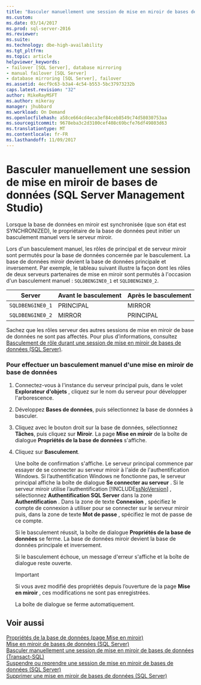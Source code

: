 ```yaml
---
title: "Basculer manuellement une session de mise en miroir de bases de données (SQL Server Management Studio) | Microsoft Docs"
ms.custom: 
ms.date: 03/14/2017
ms.prod: sql-server-2016
ms.reviewer: 
ms.suite: 
ms.technology: dbe-high-availability
ms.tgt_pltfrm: 
ms.topic: article
helpviewer_keywords:
- failover [SQL Server], database mirroring
- manual failover [SQL Server]
- database mirroring [SQL Server], failover
ms.assetid: 4ecf9c63-b3a4-4c54-b553-5bc37973232b
caps.latest.revision: "32"
author: MikeRayMSFT
ms.author: mikeray
manager: jhubbard
ms.workload: On Demand
ms.openlocfilehash: a58ce664cd4eca3ef84ceb8549c74d58030753aa
ms.sourcegitcommit: 9678eba3c2d3100cef408c69bcfe76df49803d63
ms.translationtype: MT
ms.contentlocale: fr-FR
ms.lasthandoff: 11/09/2017
---
```

# <a name="manually-fail-over-a-database-mirroring-session-sql-server-management-studio"></a>Basculer manuellement une session de mise en miroir de bases de données (SQL Server Management Studio)
  Lorsque la base de données en miroir est synchronisée (que son état est SYNCHRONIZED), le propriétaire de la base de données peut initier un basculement manuel vers le serveur miroir.  
  
 Lors d'un basculement manuel, les rôles de principal et de serveur miroir sont permutés pour la base de données concernée par le basculement. La base de données miroir devient la base de données principale et inversement. Par exemple, le tableau suivant illustre la façon dont les rôles de deux serveurs partenaires de mise en miroir sont permutés à l'occasion d'un basculement manuel : `SQLDBENGINE0_1` et `SQLDBENGINE0_2`.  
  
|Server|Avant le basculement|Après le basculement|  
|------------|---------------------|--------------------|  
|`SQLDBENGINE0_1`|PRINCIPAL|MIRROR|  
|`SQLDBENGINE0_2`|MIRROR|PRINCIPAL|  
  
 Sachez que les rôles serveur des autres sessions de mise en miroir de base de données ne sont pas affectés. Pour plus d’informations, consultez [Basculement de rôle durant une session de mise en miroir de bases de données &#40;SQL Server&#41;](../../database-engine/database-mirroring/role-switching-during-a-database-mirroring-session-sql-server.md).  
  
### <a name="to-manually-fail-over-database-mirroring"></a>Pour effectuer un basculement manuel d'une mise en miroir de base de données  
  
1.  Connectez-vous à l'instance du serveur principal puis, dans le volet **Explorateur d'objets** , cliquez sur le nom du serveur pour développer l'arborescence.  
  
2.  Développez **Bases de données**, puis sélectionnez la base de données à basculer.  
  
3.  Cliquez avec le bouton droit sur la base de données, sélectionnez **Tâches**, puis cliquez sur **Miroir**. La page **Mise en miroir** de la boîte de dialogue **Propriétés de la base de données** s'affiche.  
  
4.  Cliquez sur **Basculement**.  
  
     Une boîte de confirmation s'affiche.  Le serveur principal commence par essayer de se connecter au serveur miroir à l'aide de l'authentification Windows. Si l’authentification Windows ne fonctionne pas, le serveur principal affiche la boîte de dialogue **Se connecter au serveur** . Si le serveur miroir utilise l’authentification [!INCLUDE[ssNoVersion](../../includes/ssnoversion-md.md)] , sélectionnez **Authentification SQL Server** dans la zone **Authentification** . Dans la zone de texte **Connexion** , spécifiez le compte de connexion à utiliser pour se connecter sur le serveur miroir puis, dans la zone de texte **Mot de passe** , spécifiez le mot de passe de ce compte.  
  
     Si le basculement réussit, la boîte de dialogue **Propriétés de la base de données** se ferme. La base de données miroir devient la base de données principale et inversement.  
  
     Si le basculement échoue, un message d'erreur s'affiche et la boîte de dialogue reste ouverte.  
  
    > [!IMPORTANT]  
    >  Si vous avez modifié des propriétés depuis l’ouverture de la page **Mise en miroir** , ces modifications ne sont pas enregistrées.  
  
     La boîte de dialogue se ferme automatiquement.  
  
## <a name="see-also"></a>Voir aussi  
 [Propriétés de la base de données &#40;page Mise en miroir&#41;](../../relational-databases/databases/database-properties-mirroring-page.md)   
 [Mise en miroir de bases de données &#40;SQL Server&#41;](../../database-engine/database-mirroring/database-mirroring-sql-server.md)   
 [Basculer manuellement une session de mise en miroir de bases de données &#40;Transact-SQL&#41;](../../database-engine/database-mirroring/manually-fail-over-a-database-mirroring-session-transact-sql.md)   
 [Suspendre ou reprendre une session de mise en miroir de bases de données &#40;SQL Server&#41;](../../database-engine/database-mirroring/pause-or-resume-a-database-mirroring-session-sql-server.md)   
 [Supprimer une mise en miroir de bases de données &#40;SQL Server&#41;](../../database-engine/database-mirroring/remove-database-mirroring-sql-server.md)  
  
  
